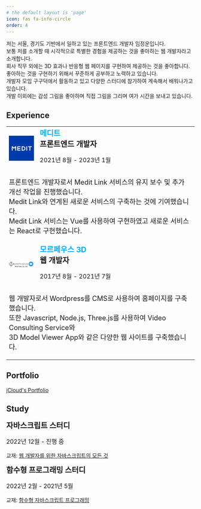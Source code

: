 ```yaml
---
# the default layout is 'page'
icon: fas fa-info-circle
order: 4
---
```


<p>
저는 서울, 경기도 기반에서 일하고 있는 프론트엔드 개발자 임정운입니다.
<br />
보통 저를 소개할 때 시각적으로 특별한 경험을 제공하는 것을 좋아하는 웹 개발자라고 소개합니다.
<br />
회사 직무 외에는 3D 효과나 반응형 웹 페이지를 구현하여 제공하는 것을 좋아합니다. 좋아하는 것을 구현하기 위해서 꾸준하게 공부하고 노력하고 있습니다.
<br />
개발자 모임 구구덕에서 활동하고 있고 다양한 스터디에 참가하여 계속해서 배워나가고 있습니다.
<br />
개발 이외에는 감성 그림을 좋아하며 직접 그림을 그리며 여가 시간을 보내고 있습니다.
</p>

## Experience
<table style="position:relative">
  <tr style="background-color:initial;display:flex;flex-direction:column">
    <td>
      <div style="display:flex;flex-direction:column">
        <div style="display:flex;align-items: center;">
          <div style="width:80px">
            <img src="/assets/img/medit.png" alt="medit">
          </div>
          <div style="width:100%;margin-left:1rem">
            <a
              href="https://www.medit.com/"
              target="_blank"
              style="color:#00b0ff;font-size:20px;font-weight:700;text-decoration:none;cursor:pointer"
            >
              메디트
            </a>
            <div style="font-size:20px;font-weight:700">프론트엔드 개발자</div>
            <p style="font-size:16px;font-weight:400">2021년 8월 - 2023년 1월</p>
          </div>
        </div>
        <div style="width:100%">
          <p style="font-size:18px">
            프론트엔드 개발자로서 Medit Link 서비스의 유지 보수 및 추가 개선 작업을 진행했습니다.<br />
            Medit Link와 연계된 새로운 서비스의 구축하는 것에 기여했습니다.<br />
            Medit Link 서비스는 Vue를 사용하여 구현하였고 새로운 서비스는 React로 구현했습니다.<br />
          </p>
        </div>
      </div>
    </td>
    <td>
      <div style="display:flex;flex-direction:column">
        <div style="display:flex;align-items: center;">
          <div style="width:80px">
            <img src="/assets/img/morpheus3d.png" alt="morphues3d">
          </div>
          <div style="width:100%;margin-left:1rem">
            <a
              href="https://www.medit.com/"
              target="_blank"
              rel="noopener noreferrer"
              style="color:#00b0ff;font-size:20px;font-weight:700;text-decoration:none;cursor:pointer"
            >
              모르페우스 3D
            </a>
            <div style="font-size:20px;font-weight:700">웹 개발자</div>
            <p style="font-size:16px;font-weight:400">2017년 8월 - 2021년 7월</p>
          </div>
        </div>
        <p style="font-size:18px">
          웹 개발자로서 Wordpress를 CMS로 사용하여 홈페이지를 구축했습니다.<br />
          또한 Javascript, Node.js, Three.js를 사용하여 Video Consulting Service와 <br />
          3D Model Viewer App와 같은 다양한 웹 사이트를 구축했습니다.<br />
        </p>
      </div>
    </td>
  </tr>
</table>

## Portfolio

<a href="https://jungwoonlim.github.io/jcloud-portfolio-theme-cloud/" target="_blank">jCloud's Portfolio</a>

## Study
<div>
  <div style="font-size:20px;font-weight:700">자바스크립트 스터디</div>
  <p style="font-size:16px;font-weight:400">2022년 12월 - 진행 중</p>
  <p>교재: <a href="https://product.kyobobook.co.kr/detail/S000061550045" target="_blank">웹 개발자를 위한 자바스크립트의 모든 것</a></p>
</div>

<div>
  <div style="font-size:20px;font-weight:700">함수형 프로그래밍 스터디</div>
  <p style="font-size:16px;font-weight:400">2022년 2월 - 2021년 5월</p>
  <p>교재: <a href="https://ebook-product.kyobobook.co.kr/dig/epd/ebook/E000003160828" target="_blank">함수형 자바스크립트 프로그래밍</a></p>
</div>
